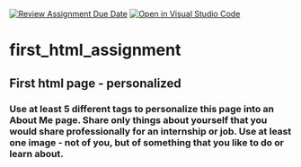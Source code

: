 [![Review Assignment Due Date](https://classroom.github.com/assets/deadline-readme-button-22041afd0340ce965d47ae6ef1cefeee28c7c493a6346c4f15d667ab976d596c.svg)](https://classroom.github.com/a/CQIzeUN-)
[![Open in Visual Studio Code](https://classroom.github.com/assets/open-in-vscode-2e0aaae1b6195c2367325f4f02e2d04e9abb55f0b24a779b69b11b9e10269abc.svg)](https://classroom.github.com/online_ide?assignment_repo_id=20780912&assignment_repo_type=AssignmentRepo)
# first_html_assignment
## First html page - personalized
### Use at least 5 different tags to personalize this page into an About Me page. Share only things about yourself that you would share professionally for an internship or job. Use at least one image - not of you, but of something that you like to do or learn about.
